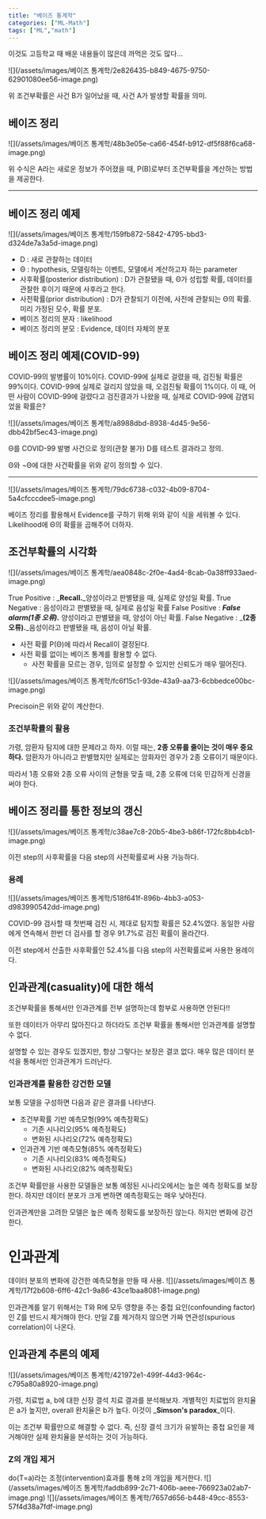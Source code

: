```yaml
---
title: "베이즈 통계학"
categories: ["ML-Math"]
tags: ["ML","math"]
---
```

이것도 고등학교 때 배운 내용들이 많은데 까먹은 것도 많다...

![](/assets/images/베이즈 통계학/2e826435-b849-4675-9750-62901080ee56-image.png)

위 조건부확률은 사건 B가 일어났을 때, 사건 A가 발생할 확률을 의미.

## 베이즈 정리

![](/assets/images/베이즈 통계학/48b3e05e-ca66-454f-b912-df5f88f6ca68-image.png)

위 수식은 A라는 새로운 정보가 주어졌을 때, P(B)로부터 조건부확률을 계산하는 방법을 제공한다.

---

## 베이즈 정리 예제
![](/assets/images/베이즈 통계학/159fb872-5842-4795-bbd3-d324de7a3a5d-image.png)

- D : 새로 관찰하는 데이터
- Θ : hypothesis, 모델링하는 이벤트, 모델에서 계산하고자 하는 parameter
- 사후확률(posterior distribution) : D가 관찰됐을 때, Θ가 성립할 확률, 데이터를 관찰한 후이기 때문에 사후라고 한다.
- 사전확률(prior distribution) : D가 관찰되기 이전에, 사전에 관찰되는 Θ의 확률. 미리 가정된 모수, 확률 분포.
- 베이즈 정리의 분자 : likelihood
- 베이즈 정리의 분모 : Evidence, 데이터 자체의 분포

## 베이즈 정리 예제(COVID-99)
COVID-99의 발병률이 10%이다.
COVID-99에 실제로 걸렸을 때, 검진될 확률은 99%이다.
COVID-99에 실제로 걸리지 않았을 때, 오검진될 확률이 1%이다.
이 때, 어떤 사람이 COVID-99에 걸렸다고 검진결과가 나왔을 때, 실제로 COVID-99에 감염되었을 확률은?

![](/assets/images/베이즈 통계학/a8988dbd-8938-4d45-9e56-dbb42bf5ec43-image.png)

Θ를 COVID-99 발병 사건으로 정의(관찰 불가)
D를 테스트 결과라고 정의.

Θ와 ¬Θ에 대한 사건확률을 위와 같이 정의할 수 있다.

---
![](/assets/images/베이즈 통계학/79dc6738-c032-4b09-8704-5a4cfcccdee5-image.png)

베이즈 정리를 활용해서 Evidence를 구하기 위해 위와 같이 식을 세워볼 수 있다. Likelihood에 Θ의 확률을 곱해주어 더하자.

## 조건부확률의 시각화
![](/assets/images/베이즈 통계학/aea0848c-2f0e-4ad4-8cab-0a38ff933aed-image.png)

True Positive : _**Recall.**_양성이라고 판별됐을 때, 실제로 양성일 확률.
True Negative : 음성이라고 판별됐을 때, 실제로 음성일 확률
False Positive : _**False alarm(1종 오류).**_ 양성이라고 판별됐을 때, 양성이 아닌 확률.
False Negative : _**(2종 오류).**_음성이라고 판별됐을 때, 음성이 아닐 확률.

- 사전 확률 P(Θ)에 따라서 Recall이 결정된다.
- 사전 확률 없이는 베이즈 통계를 활용할 수 없다.
  - 사전 확률을 모르는 경우, 임의로 설정할 수 있지만 신뢰도가 매우 떨어진다.


![](/assets/images/베이즈 통계학/fc6f15c1-93de-43a9-aa73-6cbbedce00bc-image.png)

Precisoin은 위와 같이 계산한다.


### 조건부확률의 활용
가령, 암환자 탐지에 대한 문제라고 하자.
이럴 때는, **2종 오류를 줄이는 것이 매우 중요하다.** 암환자가 아니라고 판별했지만 실제로는 암화자인 경우가 2종 오류이기 때문이다.

따라서 1종 오류와 2종 오류 사이의 균형을 맞출 때, 2종 오류에 더욱 민감하게 신경을 써야 한다.


## 베이즈 정리를 통한 정보의 갱신
![](/assets/images/베이즈 통계학/c38ae7c8-20b5-4be3-b86f-172fc8bb4cb1-image.png)

이전 step의 사후확률을 다음 step의 사전확률로써 사용 가능하다.

### 용례
![](/assets/images/베이즈 통계학/518f641f-896b-4bb3-a053-d983990542dd-image.png)

COVID-99 검사할 때 첫번째 검진 시, 제대로 탐지할 확률은 52.4%였다. 동일한 사람에게 연속해서 한번 더 검사를 할 경우 91.7%로 검진 확률이 올라간다.

이전 step에서 산출한 사후확률인 52.4%를 다음 step의 사전확률로써 사용한 용례이다.

## 인과관계(casuality)에 대한 해석
조건부확률을 통해서만 인과관계를 전부 설명하는데 함부로 사용하면 안된다!! 

또한 데이터가 아무리 많아진다고 하더라도 조건부 확률을 통해서만 인과관계를 설명할 수 없다.

설명할 수 있는 경우도 있겠지만, 항상 그렇다는 보장은 결코 없다.
매우 많은 데이터 분석을 통해서만 인과관계가 드러난다.

### 인과관계를 활용한 강건한 모델

보통 모델을 구성하면 다음과 같은 결과를 나타낸다.

- 조건부확률 기반 예측모형(99% 예측정확도)
  - 기존 시나리오(95% 예측정확도)
  - 변화된 시나리오(72% 예측정확도)
- 인과관계 기반 예측모형(85% 예측정확도)
  - 기존 시나리오(83% 예측정확도)
  - 변화된 시나리오(82% 예측정확도)
  
  
조건부 확률만을 사용한 모델들은 보통 예정된 시나리오에서는 높은 예측 정확도를 보장한다. 하지만 데이터 분포가 크게 변하면 예측정확도는 매우 낮아진다.

인과관계만을 고려한 모델은 높은 예측 정확도를 보장하진 않는다. 하지만 변화에 강건한다.

# 인과관계
데이터 분포의 변화에 강건한 예측모형을 만들 때 사용.
![](/assets/images/베이즈 통계학/17f2b608-6ff6-42c1-9a86-43ce1baa8081-image.png)

인과관계를 알기 위해서는 T와 R에 모두 영향을 주는 중첩 요인(confounding factor)인 Z를 반드시 제거해야 한다.
만일 Z를 제거하지 않으면 가짜 연관성(spurious correlation)이 나온다.

## 인과관계 추론의 예제
![](/assets/images/베이즈 통계학/421972e1-499f-44d3-964c-c795a80a8920-image.png)

가령, 치료법 a, b에 대한 신장 결석 치료 결과를 분석해보자.
개별적인 치료법의 완치율은 a가 높지만, overall 완치율은 b가 높다.
이것이 _**Simson's paradox**_이다.

이는 조건부 확률만으로 해결할 수 없다. 즉, 신장 결석 크기가 유발하는 중첩 요인을 제거해야만 실제 완치율을 분석하는 것이 가능하다.

### Z의 개입 제거
do(T=a)라는 조정(intervention)효과를 통해 z의 개입을 제거한다.
![](/assets/images/베이즈 통계학/faddb899-2c71-406b-aeee-766923a02ab7-image.png)
![](/assets/images/베이즈 통계학/7657d656-b448-49cc-8553-57f4d38a7fdf-image.png)
